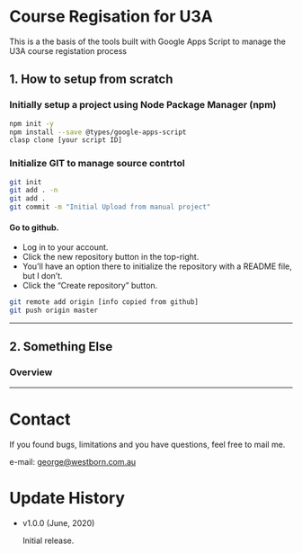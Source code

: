 # Course Regisation for U3A

This is a the basis of the tools built with Google Apps Script to manage the U3A course registation process

## 1. How to setup from scratch

### Initially setup a project using Node Package Manager (npm)

```sh
npm init -y
npm install --save @types/google-apps-script
clasp clone [your script ID]
```

### Initialize GIT to manage source contrtol

```sh
git init
git add . -n
git add .
git commit -m "Initial Upload from manual project"
```

#### Go to github.

- Log in to your account.
- Click the new repository button in the top-right.
- You’ll have an option there to initialize the repository with a README file, but I don’t.
- Click the “Create repository” button.

```sh
git remote add origin [info copied from github]
git push origin master
```

---

## 2. Something Else

### Overview

---

# Contact

If you found bugs, limitations and you have questions, feel free to mail me.

e-mail: george@westborn.com.au

# Update History

- v1.0.0 (June, 2020)

  Initial release.
